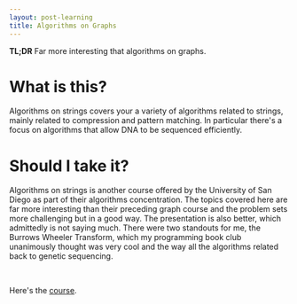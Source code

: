 ```yaml
---
layout: post-learning
title: Algorithms on Graphs
---
```


**TL;DR** Far more interesting that algorithms on graphs.

# What is this?

Algorithms on strings covers your a variety of algorithms related to strings,
mainly related to compression and pattern matching. In particular there's a
focus on algorithms that allow DNA to be sequenced efficiently.

# Should I take it?

Algorithms on strings is another course offered by the University of San Diego
as part of their algorithms concentration. The topics covered here are far more
interesting than their preceding graph course and the problem sets more
challenging but in a good way. The presentation is also better, which
admittedly is not saying much. There were two standouts for me, the Burrows
Wheeler Transform, which my programming book club unanimously thought was very
cool and the way all the algorithms related back to genetic sequencing. 

<br>

Here's the [course](https://www.coursera.org/learn/algorithms-on-strings).
